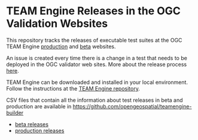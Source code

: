TEAM Engine Releases in the OGC Validation Websites
========================================================

This repository tracks the releases of executable test suites at the OGC TEAM Engine [production](http://cite.opengeospatial.org/teamengine)  and [beta](http://cite.opengeospatial.org/te2) websites.

An issue is created every time there is a change in a test that needs to be deployed in the OGC validator web sites. More about the release process [here](https://github.com/opengeospatial/cite/wiki/Releasing-Tests-to-the-OGC-Testing-Infrastructure).

TEAM Engine can be downloaded and installed in your local environment. Follow the instructions at the [TEAM Engine repository](https://github.com/opengeospatial/teamengine).

CSV files that contain all the information about test releases in beta and production are available in https://github.com/opengeospatial/teamengine-builder

- [beta releases](https://github.com/opengeospatial/teamengine-builder/tree/master/beta-releases)
- [production releases](https://github.com/opengeospatial/teamengine-builder/tree/master/production-releases)






